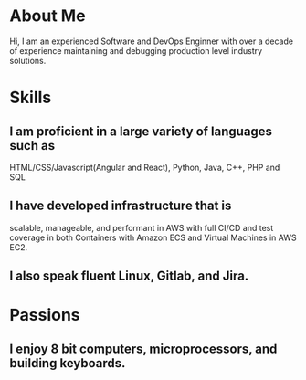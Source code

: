 # About Me
Hi, I am an experienced Software and DevOps Enginner with over a decade of experience maintaining and debugging production level industry solutions. 

# Skills
## I am proficient in a large variety of languages such as 
HTML/CSS/Javascript(Angular and React), Python, Java, C++, PHP and SQL
## I have developed infrastructure that is 
scalable, manageable, and performant in AWS with full CI/CD and test coverage in both Containers with Amazon ECS and Virtual Machines in AWS EC2. 
## I also speak fluent Linux, Gitlab, and Jira.

# Passions
## I enjoy 8 bit computers, microprocessors, and building keyboards. 
